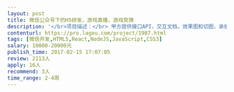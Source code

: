 ```yaml
---                
layout: post       
title: 微信公众号下的H5研发，游戏直播，游戏竞猜           
description: '</br>项目描述：</br> 甲方提供接口API，交互文档，效果图和切图，承接方利用H5实现需求页面交互。</br></br>项目主要页面有20个。</br> 1.直播间列表页 及其相关动态图层</br> 动态翻页加载</br> 2.直播间观看页 及其相关动态图层</br> IM功能（不包括送礼动画特效）</br> 提交购买信息功能（不含微信支付）</br> 3.竞猜页面</br> 4.微信支付</br> 5.用户管理</br></br>项目主要功能：</br>1.微信登录，支付</br>2.IM对接</br>3.m3u8直播播放</br>4.跨域接口调用</br>5.图片展示和前端数据缓存</br>6.定时刷接口和服务器保持数据同步</br></br></br>技术要求</br> 响应式布局(不用支持PC分辨率)</br> H5 MVVM</br> 规范化代码</br> iOS，Android主流机型</br> 主流浏览器适配 chrome safari UC</br></br></br>人员要求：</br>1、H5移动端研发工程师1名，前端研发大牛。保质保量。</br>2、有播放器开发经验，IM开发经验优先。</br>3、良好的沟通能力和契约精神。</br>'     
contenturl: https://pro.lagou.com/project/1907.html      
tags: [微信开发,HTML5,React,NodeJS,JavaScript,CSS3]            
salary: 10000-20000元          
publish_time: 2017-02-15 17:07:05         
review: 2113人                   
apply: 16人                   
recommend: 3人                   
time_range: 2-4周              
---                 
```

